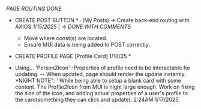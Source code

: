 *PAGE ROUTING DONE*


* CREATE POST BUTTON *
    -(My Posts) -> Create back-end routing with AXIOS *1/15/2025*
    |
    -> *DONE WITH COMMENTS*
    - Move where const(s) are located.
    - Ensure MUI data is being added to POST correctly.

* CREATE PROFILE PAGE [Profile Card]
                           1/16/25 *
                          
- Using...
 'Person2Icon'
-Properties of profile need to be interactable for updating.
  -- When updated, page should render the update instantly.
*NIGHT NOTE":
  ' While being able to setup a blank card with some content. The Profile2Icon from MUI is night large enough. Work on fixing the size of the icon, and adding actual properties of a user's profile to the card(something they can click and update). 2:24AM 1/17/2025.
